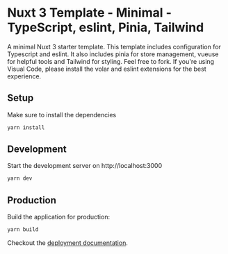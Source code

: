 # Nuxt 3 Template - Minimal - TypeScript, eslint, Pinia, Tailwind
A minimal Nuxt 3 starter template. This template includes configuration
for Typescript and eslint. It also includes pinia for store management,
vueuse for helpful tools and Tailwind for styling. Feel free to fork.
If you're using Visual Code, please install the volar and eslint extensions
for the best experience.

## Setup

Make sure to install the dependencies

```bash
yarn install
```

## Development

Start the development server on http://localhost:3000

```bash
yarn dev
```

## Production

Build the application for production:

```bash
yarn build
```

Checkout the [deployment documentation](https://v3.nuxtjs.org/docs/deployment).